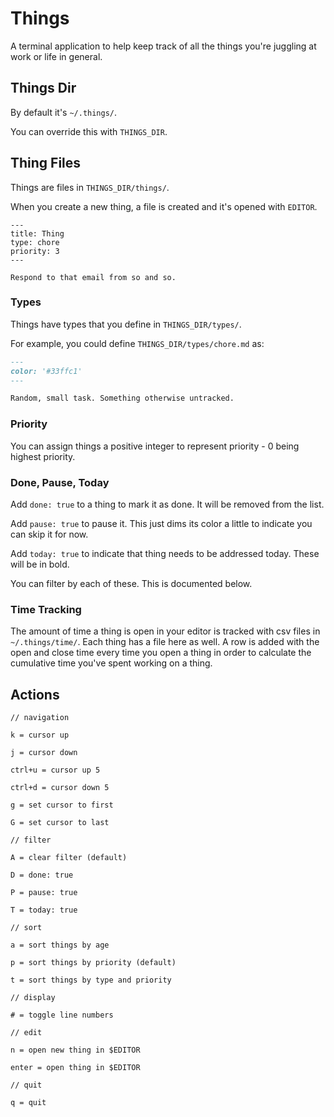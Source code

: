 # Things

A terminal application to help keep track of all the things you're juggling at
work or life in general.

## Things Dir

By default it's `~/.things/`.

You can override this with `THINGS_DIR`.

## Thing Files

Things are files in `THINGS_DIR/things/`.

When you create a new thing, a file is created and it's opened with `EDITOR`.

```
---
title: Thing
type: chore
priority: 3
---

Respond to that email from so and so.
```

### Types

Things have types that you define in `THINGS_DIR/types/`.

For example, you could define `THINGS_DIR/types/chore.md` as:

```markdown
---
color: '#33ffc1'
---

Random, small task. Something otherwise untracked.
```

### Priority

You can assign things a positive integer to represent priority - 0 being highest
priority.

### Done, Pause, Today

Add `done: true` to a thing to mark it as done. It will be removed from the
list.

Add `pause: true` to pause it. This just dims its color a little to indicate you
can skip it for now.

Add `today: true` to indicate that thing needs to be addressed today. These will
be in bold.

You can filter by each of these. This is documented below.

### Time Tracking

The amount of time a thing is open in your editor is tracked with csv files in
`~/.things/time/`. Each thing has a file here as well. A row is added with the
open and close time every time you open a thing in order to calculate the
cumulative time you've spent working on a thing.

## Actions

```
// navigation

k = cursor up

j = cursor down

ctrl+u = cursor up 5

ctrl+d = cursor down 5

g = set cursor to first

G = set cursor to last

// filter

A = clear filter (default)

D = done: true

P = pause: true

T = today: true

// sort

a = sort things by age

p = sort things by priority (default)

t = sort things by type and priority

// display

# = toggle line numbers

// edit

n = open new thing in $EDITOR

enter = open thing in $EDITOR

// quit

q = quit
```
